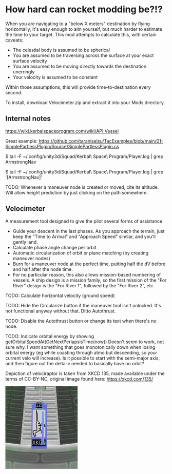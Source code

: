 How hard can rocket modding be?!?
=================================

When you are navigating to a "below X meters" destination by flying horizontally,
it's easy enough to aim yourself, but much harder to estimate the time to your
target. This mod attempts to calculate this, with certain caveats:

* The celestial body is assumed to be spherical
* You are assumed to be traversing across the surface at your exact surface velocity
* You are assumed to be moving directly towards the destination unerringly
* Your velocity is assumed to be constant

Within those assumptions, this will provide time-to-destination every second.

To install, download Velocimeter.zip and extract it into your Mods directory.

Internal notes
--------------

https://wiki.kerbalspaceprogram.com/wiki/API:Vessel

Great example: https://github.com/taraniselsu/TacExamples/blob/main/01-SimplePartlessPlugin/Source/SimplePartlessPlugin.cs

$ tail -F ~/.config/unity3d/Squad/Kerbal\ Space\ Program/Player.log | grep ArmstrongNav

$ tail -F ~/.config/unity3d/Squad/Kerbal\ Space\ Program/Player.log | grep '\[ArmstrongNav\]'


TODO: Whenever a maneuver node is created or moved, cite its altitude. Will allow height prediction
by just clicking on the path somewhere.


Velocimeter
-----------

A measurement tool designed to give the pilot several forms of assistance.

* Guide your descent in the last phases. As you approach the terrain, just keep
  the "Time to Arrival" and "Approach Speed" similar, and you'll gently land.
* Calculate phase angle change per orbit
* Automatic circularization of orbit or plane matching (by creating maneuver nodes)
* Burn for a maneuver node at the perfect time, putting half the dV before and half
  after the node time.
* For no particular reason, this also allows mission-based numbering of vessels. A
  ship design is a mission family, so the first mission of the "For River" design
  is the "For River 1", followed by the "For River 2", etc.

TODO: Calculate horizontal velocity (ground speed)

TODO: Hide the Circularize button if the maneuver tool isn't unlocked. It's not
functional anyway without that. Ditto Autothrust.

TODO: Disable the Autothrust button or change its text when there's no node.

TODO: Indicate orbital energy by showing getOrbitalSpeedAt(GetNextPeriapsisTime(now))
Doesn't seem to work, not sure why. I want something that goes monotonically down
when losing orbital energy (eg while coasting through atmo but descending, so your
current velo will increase). Is it possible to start with the semi-major axis, and
then figure out the delta-v needed to basically have no orbit?

Depiction of velociraptor is taken from XKCD 135, made available under the terms of CC-BY-NC,
original image found here: https://xkcd.com/135/

![Velocimeter in use](VelocimeterScreenshot.png)
